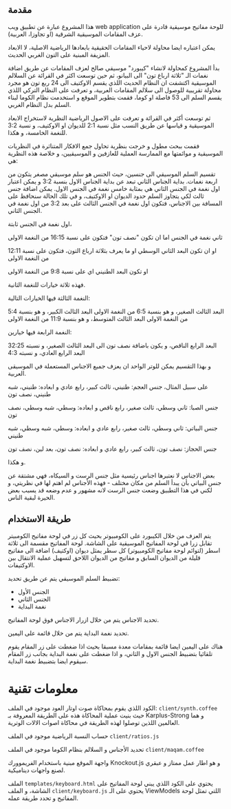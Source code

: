مقدمة
-------

هذا المشروع عبارة عن تطبيق ويب web application للوحة مفاتيح موسيقية قادرة على عزف المقامات الموسيقية الشرقية (او تجاوزا، العربية).

يمكن اعتباره ايضا محاولة لاحياء المقامات الحقيقية بابعادها الرياضية الاصلية، لا الابعاد المزيفة المبنية على التون الغربي الحديث.

بدأ المشروع كمحاولة لانشاء "كيبورد" موسيقي صالح لعزف المقامات عن طريق اضافة نغمات الـ "ثلاثة ارباع تون" الى البيانو، ثم حين توسعت اكثر في القرائة عن السلالم الموسيقية اكتشفت ان النظام الحديث اللذي يقسم الاوكتيف الى 24 ربع تون هو مجرد محاولة تقريبية للوصول الى سلالم المقامات العربية، و تعرفت على النظام التركي اللذي يقسم السلم الى 53 فاصلة او كوما، فقمت بتطوير الموقع و استخدمت نظام الكوما لبناء السلم بدل النظام الغربي.

ثم توسعت أكثر في القرائة و تعرفت على الاصول الرياضية النظرية لاستخراج الابعاد الموسيقية و قياسها عن طريق النسب مثل نسبة 2:1 للديوان او الاوكتيف، و نسبة 3:2 للنغمة الخامسة، و هكذا.

فقمت ببحث مطول و خرجت بنظرية تحاول جمع الافكار المتناثرة في النظريات الموسيقية و موائمتها مع الممارسة العملية للعازفين و الموسيقيين، و خلاصة هذه النظرية هي:

تقسيم السلم الموسيقي الى جنسين، حيث الجنس هو سلم موسيقي مصغر يتكون من اربعة نغمات. بداية الجناس الثاني تبعد عن بداية الجناس الاول بنسبة 3:2 و يمكن اعتبار اول نغمة في الجنس الثاني هي بمثابة خامس نغمة في الجنس الاول. يمكن اضافة جنس ثالث لكي يتجاوز السلم حدود الديوان او الاوكتيف، و في تلك الحالة سنحافظ على المسافة بين الاجناس، فتكون اول نغمة في الجنس الثالث على بعد 3:2 من اول نغمة في الجنس الثاني.

اول نغمة في الجنس ثابتة، 

ثاني نغمة في الجنس اما ان تكون "نصف تون" فتكون على نسبة 16:15 من النغمة الاولى

او ان تكون البعد الثاني الوسطي او ما يعرف بثلاثة ارباع التون، فتكون على نسبة 12:11 من النغمة الاولى

او تكون البعد الطنيني اي على نسبة 9:8 من النغمة الاولى

فهذه ثلاثة خيارات للنغمة الثانية.

النغمة الثالثة فيها الخيارات التالية:

البعد الثالث الصغير، و هو بنسبة 6:5 من النغمة الاولى
البعد الثالث الكبير، و هو بنسبة 5:4 من النغمة الاولى
البعد الثالث المتوسط، و هو بنسبة 11:9 من النغمة الاولى

النغمة الرابعة فيها خيارين:

البعد الرابع الناقص، و يكون باضافة نصف تون الى البعد الثالث الصغير، و نسبته 32:25 
البعد الرابع العادي، و نسبته 4:3

و بهذا التقسيم يمكن للوتر الواحد ان يعزف جميع الاجناس المستعملة في الموسيقى العربية.

على سبيل المثال، جنس العجم: طنيني، ثالث كبير، رابع عادي
و ابعاده: طنيني، شبه طنيني، نصف تون

جنس الصبا: ثاني وسطي، ثالث صغير، رابع ناقص
و ابعاده: وسطي، شبه وسطي، نصف تون

جنس البياتي: ثاني وسطي، ثالث صغير، رابع عادي
و ابعاده: وسطي، شبه وسطي، شبه طنيني

جنس الحجاز: نصف تون، ثالث كبير، رابع عادي
و ابعاده: نصف تون، بعد لين، نصف تون

و هكذا.

بعض الاجناس لا نعتبرها اجناس رئيسية مثل جنس الرست و السيكاه، فهي مشتقة عن جنس البياتي بأن يبدأ السلم من مكان مختلف - فهذه الأجناس لم اهتم لها في نظريتي، و لكني في هذا التطبيق وضعت جنس الرست لانه مشهور و عدم وضعه قد يسبب بعض الحيرة لبقية الناس.

طريقة الاستخدام
-----------------

يتم العزف من خلال الكيبورد على الكومبيوتر بحيث كل زر في لوحة مفاتيح الكومبيتر تقابل زرا في لوحة المفاتيح الموسيقية على الشاشة. لوحة المفاتيح مقسمة الى ثلاثة اسطر (لتوائم لوحة مفاتيح الكومبيوتر) كل سطر يمثل ديوان (اوكتيف) اضافة الى مفاتيح قليلة من الديوان السابق و مفاتيح من الديوان اللاحق لتسهيل عملية الانتقال بين الاوكتيفات.

تضبيط السلم الموسيقي يتم عن طريق تحديد:

- الجنس الأول
- الجنس الثاني
- نغمة البداية

تحديد الاجناس يتم من خلال ازرار الاجناس فوق لوحة المفاتيح.

تحديد نغمة البداية يتم من خلال قائمة على اليمين.

هناك على اليمين ايضا قائمة بمقامات معدة مسبقا بحيث اذا ضغطت على زر المقام يقوم تلقائيا بتضبيط الجنس الاول و الثاني، و اذا ضغطت على نغمة البداية بجانب زر المقام سيقوم ايضا بتضبيط نغمة البداية.

# معلومات تقنية

الكود اللذي يقوم بمحاكاة صوت اوتار العود موجود في الملف: `client/synth.coffee` حيث بنيت عملية المحاكاة هذه على الطريقة المعروفة بـ Karplus-Strong و هما العالمين اللذين توصلوا لهذه الطريقة في محاكاة اصوات الالات الوترية.

حساب النسبة الرياضية موجود في الملف `client/ratios.js`

تحديد الأجناس و السلالم بنظام الكوما موجود في الملف `client/maqam.coffee`

واجهة الموقع مبنية باستخدام الفريموورك Knockout.js و هو اطار عمل ممتاز و عبقري لصنع واجهات ديناميكية.

الملف `templates/keyboard.html` يحتوي على الكود اللذي يبني لوحة المفاتيح على الشاشة، و الملف `client/keyboard.js` يحتوي على الـ ViewModels اللتي تمثل لوحة المفاتيح و تحدد طريقة عمله.
